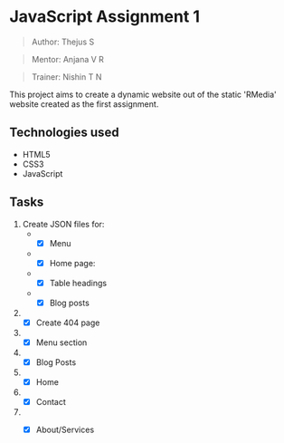 # JavaScript Assignment 1
>Author: Thejus S

>Mentor: Anjana V R

>Trainer: Nishin T N

This project aims to create a dynamic website out of the static 'RMedia' website created as the first assignment.

## Technologies used
* HTML5
* CSS3
* JavaScript

## Tasks
1. Create JSON files for:
   * - [x] Menu
   * - [x] Home page:
   * - [x] Table headings
   * - [x] Blog posts
2. - [x] Create 404 page
3. - [x] Menu section
4. - [x] Blog Posts
4. - [x] Home 
5. - [x] Contact
6. - [x] About/Services
   
   

